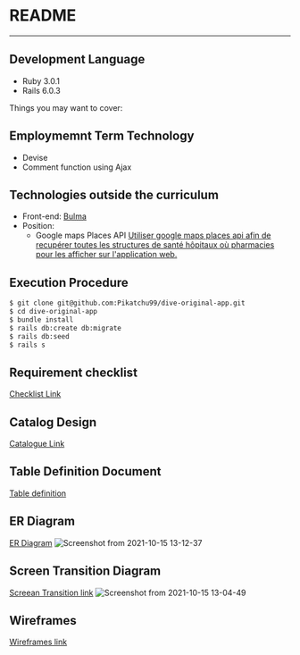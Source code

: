 # README
---
## Development Language
* Ruby 3.0.1
* Rails 6.0.3

Things you may want to cover:
## Employmemnt Term Technology
   * Devise
   * Comment function using Ajax
## Technologies outside the curriculum
   * Front-end: [Bulma](https://bulma.io/)
   * Position: 
      - Google maps Places API
      [Utiliser google maps places api afin de recupérer toutes les structures de santé hôpitaux où pharmacies pour les afficher sur l'application web.](https://developers.google.com/maps)
## Execution Procedure
   ```bash
   $ git clone git@github.com:Pikatchu99/dive-original-app.git
   $ cd dive-original-app
   $ bundle install
   $ rails db:create db:migrate
   $ rails db:seed
   $ rails s
   ```

## Requirement checklist 
   [Checklist Link](https://docs.google.com/spreadsheets/d/1GB09E4Prj8w-HuESPIs9a3rmYmLpjRY0r-beCkdOAXE/edit?usp=sharing)
## Catalog Design
   [Catalogue Link](https://docs.google.com/spreadsheets/d/1p6rPs0txRTYBCzhr17I-ZQwSDyBXH780LG7bFHJz9R0/edit?usp=sharing)
## Table Definition Document
   [Table definition](https://docs.google.com/spreadsheets/d/1C-l-oNJtN5sR_UJ8HKg4VeV2jh541hJHY7SrH45covs/edit?usp=sharing)
## ER Diagram
   [ER Diagram](https://cacoo.com/diagrams/ZtXaoVWx95sYMR6G/7E206)
![Screenshot from 2021-10-15 13-12-37](https://user-images.githubusercontent.com/72025145/137504624-9c26563e-3d08-434f-b1be-cbbc605c23d5.png)
## Screen Transition Diagram
[Screean Transition link](https://cacoo.com/diagrams/ZtXaoVWx95sYMR6G/C4F5D)
![Screenshot from 2021-10-15 13-04-49](https://user-images.githubusercontent.com/72025145/137485069-fb1c7906-566f-40b6-89e4-cc51b5da28eb.png)

## Wireframes
   [Wireframes link](https://cacoo.com/diagrams/ZtXaoVWx95sYMR6G/1640D)